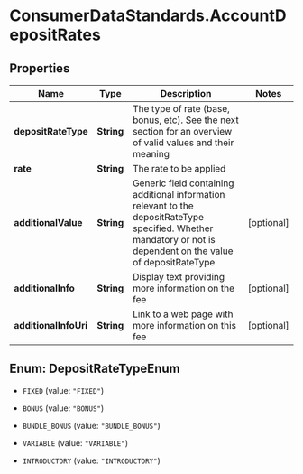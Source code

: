# ConsumerDataStandards.AccountDepositRates

## Properties
Name | Type | Description | Notes
------------ | ------------- | ------------- | -------------
**depositRateType** | **String** | The type of rate (base, bonus, etc). See the next section for an overview of valid values and their meaning | 
**rate** | **String** | The rate to be applied | 
**additionalValue** | **String** | Generic field containing additional information relevant to the depositRateType specified. Whether mandatory or not is dependent on the value of depositRateType | [optional] 
**additionalInfo** | **String** | Display text providing more information on the fee | [optional] 
**additionalInfoUri** | **String** | Link to a web page with more information on this fee | [optional] 


<a name="DepositRateTypeEnum"></a>
## Enum: DepositRateTypeEnum


* `FIXED` (value: `"FIXED"`)

* `BONUS` (value: `"BONUS"`)

* `BUNDLE_BONUS` (value: `"BUNDLE_BONUS"`)

* `VARIABLE` (value: `"VARIABLE"`)

* `INTRODUCTORY` (value: `"INTRODUCTORY"`)




